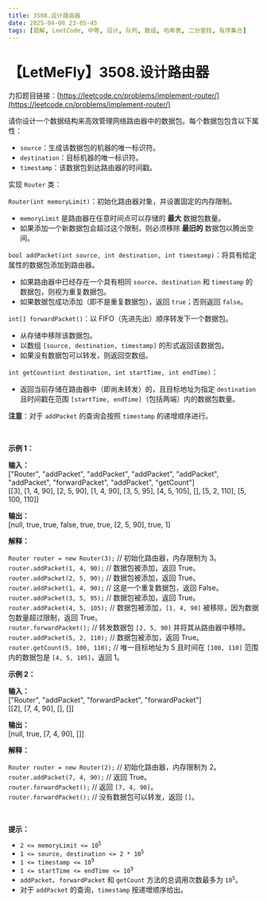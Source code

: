 ```yaml
---
title: 3508.设计路由器
date: 2025-04-08 23-05-45
tags: [题解, LeetCode, 中等, 设计, 队列, 数组, 哈希表, 二分查找, 有序集合]
---
```


# 【LetMeFly】3508.设计路由器

力扣题目链接：[https://leetcode.cn/problems/implement-router/](https://leetcode.cn/problems/implement-router/)

<p>请你设计一个数据结构来高效管理网络路由器中的数据包。每个数据包包含以下属性：</p>

<ul>
	<li><code>source</code>：生成该数据包的机器的唯一标识符。</li>
	<li><code>destination</code>：目标机器的唯一标识符。</li>
	<li><code>timestamp</code>：该数据包到达路由器的时间戳。</li>
</ul>

<p>实现 <code>Router</code> 类：</p>

<p><code>Router(int memoryLimit)</code>：初始化路由器对象，并设置固定的内存限制。</p>

<ul>
	<li><code>memoryLimit</code> 是路由器在任意时间点可以存储的 <strong>最大</strong> 数据包数量。</li>
	<li>如果添加一个新数据包会超过这个限制，则必须移除 <strong>最旧的</strong> 数据包以腾出空间。</li>
</ul>

<p><code>bool addPacket(int source, int destination, int timestamp)</code>：将具有给定属性的数据包添加到路由器。</p>

<ul>
	<li>如果路由器中已经存在一个具有相同 <code>source</code>、<code>destination</code> 和 <code>timestamp</code> 的数据包，则视为重复数据包。</li>
	<li>如果数据包成功添加（即不是重复数据包），返回 <code>true</code>；否则返回 <code>false</code>。</li>
</ul>

<p><code>int[] forwardPacket()</code>：以 FIFO（先进先出）顺序转发下一个数据包。</p>

<ul>
	<li>从存储中移除该数据包。</li>
	<li>以数组 <code>[source, destination, timestamp]</code> 的形式返回该数据包。</li>
	<li>如果没有数据包可以转发，则返回空数组。</li>
</ul>

<p><code>int getCount(int destination, int startTime, int endTime)</code>：</p>

<ul>
	<li>返回当前存储在路由器中（即尚未转发）的，且目标地址为指定 <code>destination</code> 且时间戳在范围 <code>[startTime, endTime]</code>（包括两端）内的数据包数量。</li>
</ul>

<p><strong>注意</strong>：对于 <code>addPacket</code> 的查询会按照 <code>timestamp</code> 的递增顺序进行。</p>

<p>&nbsp;</p>

<p><strong class="example">示例 1：</strong></p>

<div class="example-block">
<p><strong>输入：</strong><br />
<span class="example-io">["Router", "addPacket", "addPacket", "addPacket", "addPacket", "addPacket", "forwardPacket", "addPacket", "getCount"]<br />
[[3], [1, 4, 90], [2, 5, 90], [1, 4, 90], [3, 5, 95], [4, 5, 105], [], [5, 2, 110], [5, 100, 110]]</span></p>

<p><strong>输出：</strong><br />
<span class="example-io">[null, true, true, false, true, true, [2, 5, 90], true, 1] </span></p>

<p><strong>解释：</strong></p>
<code>Router router = new Router(3);</code> // 初始化路由器，内存限制为 3。<br />
<code>router.addPacket(1, 4, 90);</code> // 数据包被添加，返回 True。<br />
<code>router.addPacket(2, 5, 90);</code> // 数据包被添加，返回 True。<br />
<code>router.addPacket(1, 4, 90);</code> // 这是一个重复数据包，返回 False。<br />
<code>router.addPacket(3, 5, 95);</code> // 数据包被添加，返回 True。<br />
<code>router.addPacket(4, 5, 105);</code> // 数据包被添加，<code>[1, 4, 90]</code> 被移除，因为数据包数量超过限制，返回 True。<br />
<code>router.forwardPacket();</code> // 转发数据包 <code>[2, 5, 90]</code> 并将其从路由器中移除。<br />
<code>router.addPacket(5, 2, 110);</code> // 数据包被添加，返回 True。<br />
<code>router.getCount(5, 100, 110);</code> // 唯一目标地址为 5 且时间在 <code>[100, 110]</code>&nbsp;范围内的数据包是 <code>[4, 5, 105]</code>，返回 1。</div>

<p><strong class="example">示例 2：</strong></p>

<div class="example-block">
<p><strong>输入：</strong><br />
<span class="example-io">["Router", "addPacket", "forwardPacket", "forwardPacket"]<br />
[[2], [7, 4, 90], [], []]</span></p>

<p><strong>输出：</strong><br />
<span class="example-io">[null, true, [7, 4, 90], []] </span></p>

<p><strong>解释：</strong></p>
<code>Router router = new Router(2);</code> // 初始化路由器，内存限制为 2。<br />
<code>router.addPacket(7, 4, 90);</code> // 返回 True。<br />
<code>router.forwardPacket();</code> // 返回 <code>[7, 4, 90]</code>。<br />
<code>router.forwardPacket();</code> // 没有数据包可以转发，返回 <code>[]</code>。</div>

<p>&nbsp;</p>

<p><strong>提示：</strong></p>

<ul>
	<li><code>2 &lt;= memoryLimit &lt;= 10<sup>5</sup></code></li>
	<li><code>1 &lt;= source, destination &lt;= 2 * 10<sup>5</sup></code></li>
	<li><code>1 &lt;= timestamp &lt;= 10<sup>9</sup></code></li>
	<li><code>1 &lt;= startTime &lt;= endTime &lt;= 10<sup>9</sup></code></li>
	<li><code>addPacket</code>、<code>forwardPacket</code> 和 <code>getCount</code> 方法的总调用次数最多为 <code>10<sup>5</sup></code>。</li>
	<li>对于 <code>addPacket</code> 的查询，<code>timestamp</code> 按递增顺序给出。</li>
</ul>


    